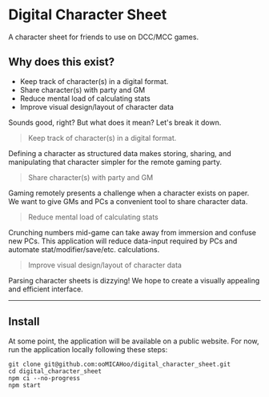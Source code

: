 # Digital Character Sheet
A character sheet for friends to use on DCC/MCC games.

## Why does this exist?
* Keep track of character(s) in a digital format.
* Share character(s) with party and GM
* Reduce mental load of calculating stats
* Improve visual design/layout of character data

Sounds good, right? But what does it mean? Let's break it down.

> Keep track of character(s) in a digital format.

Defining a character as structured data makes storing, sharing, and manipulating that character simpler for the remote gaming party.

> Share character(s) with party and GM

Gaming remotely presents a challenge when a character exists on paper. We want to give GMs and PCs a convenient tool to share character data.

> Reduce mental load of calculating stats

Crunching numbers mid-game can take away from immersion and confuse new PCs. This application will reduce data-input required by PCs and automate stat/modifier/save/etc. calculations.

> Improve visual design/layout of character data

Parsing character sheets is dizzying! We hope to create a visually appealing and efficient interface.

----

## Install
At some point, the application will be available on a public website. For now, run the application locally following these steps:
```
git clone git@github.com:ooMICAHoo/digital_character_sheet.git
cd digital_character_sheet
npm ci --no-progress
npm start
```